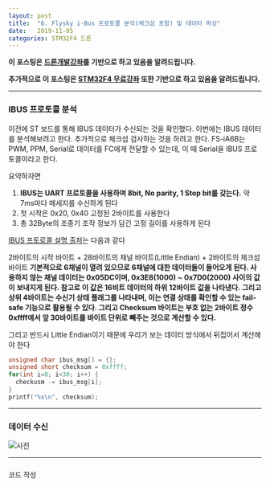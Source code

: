 ```yaml
---
layout: post
title:  "6. Flysky i-Bus 프로토콜 분석(체크섬 포함) 및 데이터 파싱"
date:   2019-11-05
categories: STM32F4 드론
---
```


__이 포스팅은 [드론개발강좌](https://www.inflearn.com/course/STM32CubelDE-STM32F4%EB%93%9C%EB%A1%A0-%EA%B0%9C%EB%B0%9C#)를 기반으로 하고 있음을 알려드립니다.__

__추가적으로 이 포스팅은 [STM32F4 무료강좌](https://www.inflearn.com/course/stm32f4/dashboard) 또한 기반으로 하고 있음을 알려드립니다.__

---
### IBUS 프로토콜 분석

이전에 ST 보드를 통해 IBUS 데이터가 수신되는 것을 확인했다. 이번에는 IBUS 데이터를 분석해보려고 한다. 추가적으로 체크섬 검사하는 것을 하려고 한다. FS-iA6B는 PWM, PPM, Serial로 데이터를 FC에게 전달할 수 있는데, 이 때 Serial을 IBUS 프로토콜이라고 한다.

요약하자면
1. __IBUS는 UART 프로토콜을 사용하며 8bit, No parity, 1 Stop bit를 갖는다.__ 약 7ms마다 메세지를 수신하게 된다
2. 첫 시작은 0x20, 0x40 고정된 2바이트를 사용한다
3. 총 32Byte의 조종기 조작 정보가 담긴 고정 길이를 사용하게 된다

[IBUS 프토로콜 설명 출처](http://blog.dsp.id.au/posts/2017/10/22/flysky-ibus-protocol/)는 다음과 같다

2바이트의 시작 바이트 + 28바이트의 채널 바이트(Little Endian) + 2바이트의 체크섬 바이트
__기본적으로 6채널이 열려 있으므로 6채널에 대한 데이터들이 들어오게 된다. 사용하지 않는 채널 데이터는 0x05DC이며, 0x3E8(1000) ~ 0x7D0(2000) 사이의 값이 보내지게 된다. 참고로 이 값은 16비트 데이터의 하위 12바이트 값을 나타낸다. 그리고 상위 4바이트는 수신기 상태 플래그를 나타내며, 이는 연결 상태를 확인할 수 있는 fail-safe 기능으로 활용될 수 있다. 그리고 Checksum 바이트는 부호 없는 2바이트 정수 0xffff에서 앞 30바이트를 바이트 단위로 빼주는 것으로 계산할 수 있다.__

그리고 반드시 Little Endian이기 때문에 우리가 보는 데이터 방식에서 뒤집어서 계산해야 한다

```cpp
unsigned char ibus_msg[] = {};
unsigned short checksum = 0xffff;
for(int i=0; i<30; i++) {
  checkusm -= ibus_msg[i];
}
printf("%x\n", checksum);
```

---
### 데이터 수신

![사진]()

---
###
코드 작성
